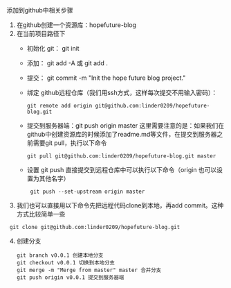 添加到github中相关步骤

1. 在github创建一个资源库：hopefuture-blog
2. 在当前项目路径下
    - 初始化 git： git init
    - 添加： git add -A 或 git add .
    - 提交： git commit -m "Init the hope future blog project."
    - 绑定 github远程仓库（我们用ssh方式，这样每次提交不用输入密码）：

        ```
        git remote add origin git@github.com:linder0209/hopefuture-blog.git
        ```
    - 提交到服务器端：git push origin master
  这里需要注意的是：如果我们在github中创建资源库的时候添加了readme.md等文件，在提交到服务器之前需要git pull，执行以下命令

        ```
        git pull git@github.com:linder0209/hopefuture-blog.git master
        ```
    - 设置 git push 直接提交到远程仓库中可以执行以下命令（origin 也可以设置为其他名字）

        ```
         git push --set-upstream origin master
        ```
3. 我们也可以直接用以下命令先把远程代码clone到本地，再add commit。这种方式比较简单一些

  ```
   git clone git@github.com:linder0209/hopefuture-blog.git
  ```

4. 创建分支

   ```
   git branch v0.0.1 创建本地分支
   git checkout v0.0.1 切换到本地分支
   git merge -m "Merge from master" master 合并分支
   git push origin v0.0.1 提交到服务器端
   ```
